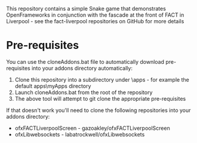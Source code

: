 This repository contains a simple Snake game that demonstrates OpenFrameworks in conjunction with the fascade at the front of FACT in Liverpool - see the fact-liverpool repositories on GitHub for more details

# Pre-requisites

You can use the cloneAddons.bat file to automatically download pre-requisites into your addons directory automatically:

1. Clone this repository into a subdirectory under <openframeworks>\apps - for example the default apps\myApps directory
2. Launch cloneAddons.bat from the root of the repository
3. The above tool will attempt to git clone the appropriate pre-requisites

If that doesn't work you'll need to clone the following repositories into your addons directory:

* ofxFACTLiverpoolScreen - gazoakley/ofxFACTLiverpoolScreen
* ofxLibwebsockets - labatrockwell/ofxLibwebsockets